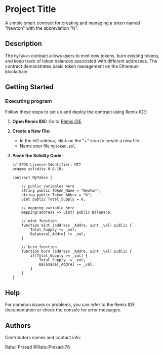 # Project Title

A simple smart contract for creating and managing a token named "Newton" with the abbreviation "N".

## Description

The `MyToken` contract allows users to mint new tokens, burn existing tokens, and keep track of token balances associated with different addresses. The contract demonstrates basic token management on the Ethereum blockchain.

## Getting Started

### Executing program

Follow these steps to set up and deploy the contract using Remix IDE:

1. **Open Remix IDE:**
   Go to [Remix IDE](https://remix.ethereum.org).

2. **Create a New File:**
   - In the left sidebar, click on the "+" icon to create a new file.
   - Name your file `MyToken.sol`.

3. **Paste the Solidity Code:**
   ```solidity
   // SPDX-License-Identifier: MIT
   pragma solidity 0.8.18;

   contract MyToken {

       // public variables here
       string public TOken_Name = "Newton";
       string public Token_Abbrv = "N";
       uint public Total_Supply = 0;
       
       // mapping variable here
       mapping(address => uint) public Balanace;

       // mint function
       function mint (address _Addre, uint _val) public {
           Total_Supply += _val;
           Balanace[_Addre] += _val;
       }

       // burn function
       function burn (address _Addre, uint _val) public {
           if(Total_Supply >= _val) {
               Total_Supply -= _val;
               Balanace[_Addre] -= _val;
           }
       }
   }

## Help

For common issues or problems, you can refer to the Remix IDE documentation or check the console for error messages.

## Authors

Contributors names and contact info:

Rahul Prasad
@RahulPrasad-78

